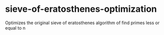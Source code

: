 # sieve-of-eratosthenes-optimization
Optimizes the original sieve of eratosthenes algorithm of find primes less or equal to n

